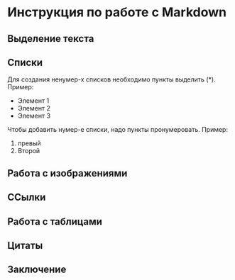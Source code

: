 # Инструкция по работе с Markdown

## Выделение текста

## Списки

Для создания ненумер-х списков необходимо пункты выделить (*). Пример:
* Элемент 1
* Элемент 2
* Элемент 3

Чтобы добавить нумер-е списки, надо пункты пронумеровать. Пример:
1. превый
2. Второй

## Работа с изображениями

## ССылки


## Работа с таблицами

## Цитаты

## Заключение